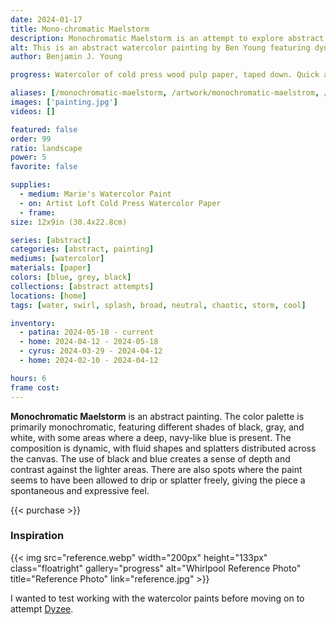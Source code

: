 ```yaml
---
date: 2024-01-17
title: Mono-chromatic Maelstorm
description: Monochromatic Maelstorm is an attempt to explore abstract watercolor painting. But the abstraction is subjectively representative of a water swirl.
alt: This is an abstract watercolor painting by Ben Young featuring dynamic blue and black brushstrokes, with splatters and washes creating a sense of movement and swirl.
author: Benjamin J. Young

progress: Watercolor of cold press wood pulp paper, taped down. Quick and easy. Two or three stages of layers and steps. I believe it only took two days, if that.

aliases: [/monochromatic-maelstorm, /artwork/monochromatic-maelstrom, /artwork/mono-chromatic-maelstorm]
images: ['painting.jpg']
videos: []

featured: false
order: 99
ratio: landscape
power: 5
favorite: false

supplies:
  - medium: Marie's Watercolor Paint
  - on: Artist Loft Cold Press Watercolor Paper
  - frame: 
size: 12x9in (30.4x22.8cm)

series: [abstract]
categories: [abstract, painting]
mediums: [watercolor]
materials: [paper]
colors: [blue, grey, black]
collections: [abstract attempts]
locations: [home]
tags: [water, swirl, splash, broad, neutral, chaotic, storm, cool]

inventory:
  - patina: 2024-05-18 - current
  - home: 2024-04-12 - 2024-05-18
  - cyrus: 2024-03-29 - 2024-04-12
  - home: 2024-02-10 - 2024-04-12

hours: 6
frame cost: 
---
```


**Monochromatic Maelstorm** is an abstract painting. The color palette is primarily monochromatic, featuring different shades of black, gray, and white, with some areas where a deep, navy-like blue is present. The composition is dynamic, with fluid shapes and splatters distributed across the canvas. The use of black and blue creates a sense of depth and contrast against the lighter areas. There are also spots where the paint seems to have been allowed to drip or splatter freely, giving the piece a spontaneous and expressive feel.

<!--more-->

{{< purchase >}}

### Inspiration ###

{{< img src="reference.webp" width="200px" height="133px" class="floatright" gallery="progress" alt="Whirlpool Reference Photo" title="Reference Photo" link="reference.jpg" >}}

I wanted to test working with the watercolor paints before moving on to attempt [Dyzee](/artwork/dyzee).
